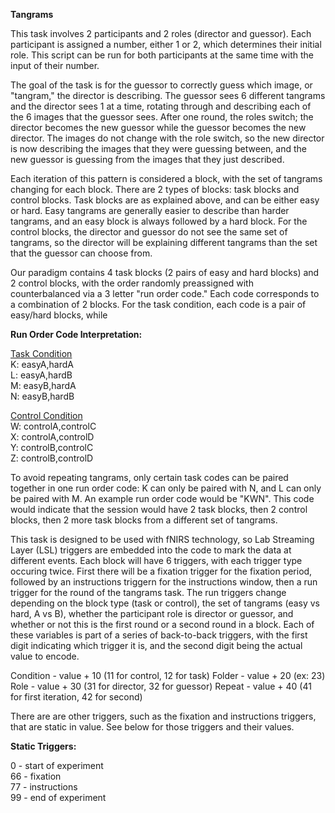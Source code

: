 <strong>Tangrams</strong>

This task involves 2 participants and 2 roles (director and guessor). Each participant is assigned a number, either 1 or 2, which determines their initial role. This script can be run for both participants at the same time with the input of their number.

The goal of the task is for the guessor to correctly guess which image, or "tangram," the director is describing. The guessor sees 6 different tangrams and the director sees 1 at a time, rotating through and describing each of the 6 images that the guessor sees. After one round, the roles switch; the director becomes the new guessor while the guessor becomes the new director. The images do not change with the role switch, so the new director is now describing the images that they were guessing between, and the new guessor is guessing from the images that they just described.

Each iteration of this pattern is considered a block, with the set of tangrams changing for each block. There are 2 types of blocks: task blocks and control blocks. Task blocks are as explained above, and can be either easy or hard. Easy tangrams are generally easier to describe than harder tangrams, and an easy block is always followed by a hard block. For the control blocks, the director and guessor do not see the same set of tangrams, so the director will be explaining different tangrams than the set that the guessor can choose from.

Our paradigm contains 4 task blocks (2 pairs of easy and hard blocks) and 2 control blocks, with the order randomly preassigned with counterbalanced via a 3 letter "run order code." Each code corresponds to a combination of 2 blocks. For the task condition, each code is a pair of easy/hard blocks, while 

<strong>Run Order Code Interpretation:</strong>

<ins>Task Condition</ins>\
K: easyA,hardA\
L: easyA,hardB\
M: easyB,hardA\
N: easyB,hardB

<ins>Control Condition</ins>\
W: controlA,controlC\
X: controlA,controlD\
Y: controlB,controlC\
Z: controlB,controlD

To avoid repeating tangrams, only certain task codes can be paired together in one run order code: K can only be paired with N, and L can only be paired with M. An example run order code would be "KWN". This code would indicate that the session would have 2 task blocks, then 2 control blocks, then 2 more task blocks from a different set of tangrams.

This task is designed to be used with fNIRS technology, so Lab Streaming Layer (LSL) triggers are embedded into the code to mark the data at different events. Each block will have 6 triggers, with each trigger type occuring twice. First there will be a fixation trigger for the fixation period, followed by an instructions triggern for the instructions window, then a run trigger for the round of the tangrams task. The run triggers change depending on the block type (task or control), the set of tangrams (easy vs hard, A vs B), whether the participant role is director or guessor, and whether or not this is the first round or a second round in a block. Each of these variables is part of a series of back-to-back triggers, with the first digit indicating which trigger it is, and the second digit being the actual value to encode.

Condition - value + 10 (11 for control, 12 for task)
Folder - value + 20 (ex: 23)
Role - value + 30 (31 for director, 32 for guessor)
Repeat - value + 40 (41 for first iteration, 42 for second)

There are are other triggers, such as the fixation and instructions triggers, that are static in value. See below for those triggers and their values.

<strong> Static Triggers:</strong>

0 - start of experiment\
66 - fixation\
77 - instructions\
99 - end of experiment